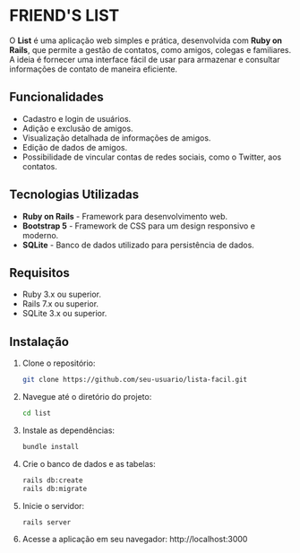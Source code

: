 # FRIEND'S LIST

O **List** é uma aplicação web simples e prática, desenvolvida com **Ruby on Rails**, que permite a gestão de contatos, como amigos, colegas e familiares. A ideia é fornecer uma interface fácil de usar para armazenar e consultar informações de contato de maneira eficiente.

## Funcionalidades

- Cadastro e login de usuários.
- Adição e exclusão de amigos.
- Visualização detalhada de informações de amigos.
- Edição de dados de amigos.
- Possibilidade de vincular contas de redes sociais, como o Twitter, aos contatos.

## Tecnologias Utilizadas

- **Ruby on Rails** - Framework para desenvolvimento web.
- **Bootstrap 5** - Framework de CSS para um design responsivo e moderno.
- **SQLite** - Banco de dados utilizado para persistência de dados.

## Requisitos

- Ruby 3.x ou superior.
- Rails 7.x ou superior.
- SQLite 3.x ou superior.

## Instalação

1. Clone o repositório:
   ```bash
   git clone https://github.com/seu-usuario/lista-facil.git
   
2. Navegue até o diretório do projeto:
   ```bash
   cd list

3. Instale as dependências:
   ```bash
   bundle install
   
4. Crie o banco de dados e as tabelas:
   ```bash
   rails db:create
   rails db:migrate
   
5. Inicie o servidor:
   ```bash
   rails server
   
6. Acesse a aplicação em seu navegador:
http://localhost:3000
